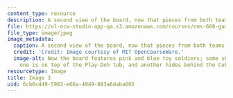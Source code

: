 ```yaml
---
content_type: resource
description: A second view of the board, now that pieces from both teams have moved.
file: https://ol-ocw-studio-app-qa.s3.amazonaws.com/courses/cms-608-game-design-spring-2008/6cb6cd495982e66a4949883a6daba602_03.jpg
file_type: image/jpeg
image_metadata:
  caption: A second view of the board, now that pieces from both teams have moved.
  credit: 'Credit: Image courtesy of MIT OpenCourseWare.'
  image-alt: Now the board features pink and blue toy soldiers; some share a space,
    one is on top of the Play-Doh tub, and another hides behind the Coke can.
resourcetype: Image
title: Image 3
uid: 6cb6cd49-5982-e66a-4949-883a6daba602
---
```

